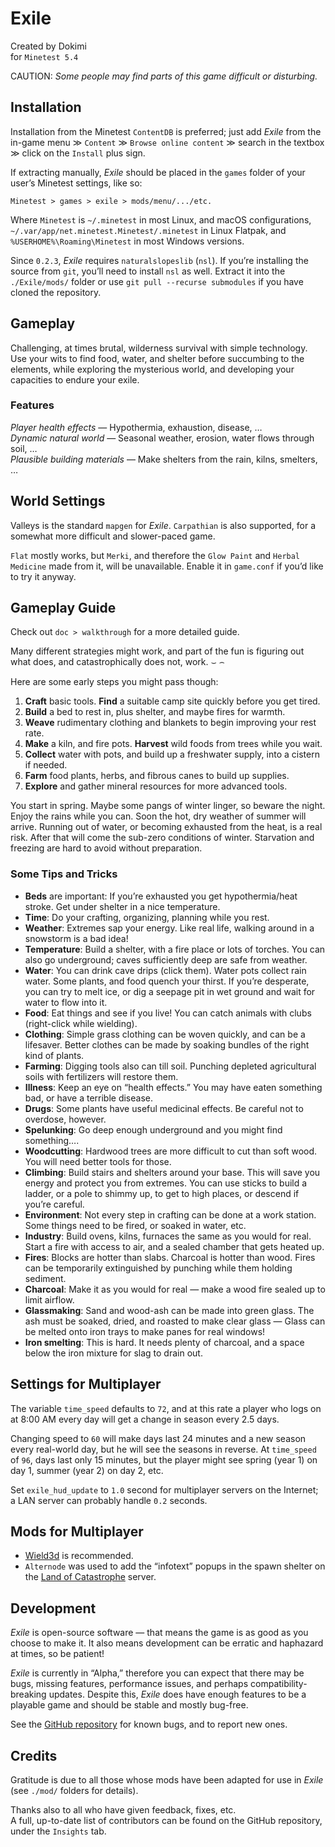 # Exile
Created by Dokimi  
for `Minetest 5.4`

CAUTION: _Some people may find parts of this game difficult or disturbing._

## Installation
Installation from the Minetest `ContentDB` is preferred; just add _Exile_ from the in-game menu &gg; `Content` &gg; `Browse online content` &gg; search in the textbox &gg; click on the `Install` plus sign.

If extracting manually, _Exile_ should be placed in the `games` folder of your user’s Minetest settings, like so:

	Minetest > games > exile > mods/menu/.../etc.

Where `Minetest` is `~/.minetest` in most Linux, and macOS configurations, `~/.var/app/net.minetest.Minetest/.minetest` in Linux Flatpak, and `%USERHOME%\Roaming\Minetest` in most Windows versions.

Since `0.2.3`, _Exile_ requires `naturalslopeslib` (`nsl`). If you’re installing the source from `git`, you’ll need to install `nsl` as well. Extract it into the `./Exile/mods/` folder or use `git pull --recurse submodules` if you have cloned the repository.

## Gameplay
Challenging, at times brutal, wilderness survival with simple technology.
Use your wits to find food, water, and shelter before succumbing to the elements, while exploring the mysterious world, and developing your capacities to endure your exile.

### Features
*Player health effects* — Hypothermia, exhaustion, disease, …  
*Dynamic natural world* — Seasonal weather, erosion, water flows through soil, …  
*Plausible building materials* — Make shelters from the rain, kilns, smelters, …  

## World Settings
Valleys is the standard `mapgen` for _Exile_. `Carpathian` is also supported, for a somewhat more difficult and slower-paced game.

`Flat` mostly works, but `Merki`, and therefore the `Glow Paint` and `Herbal Medicine` made from it, will be unavailable. Enable it in `game.conf` if you’d like to try it anyway.

## Gameplay Guide
Check out `doc > walkthrough` for a more detailed guide.

Many different strategies might work, and part of the fun is figuring out what does, and catastrophically does not, work. &smile; &frown;

Here are some early steps you might pass though:
1. **Craft**   basic tools. **Find** a suitable camp site quickly before you get tired.
1. **Build**   a bed to rest in, plus shelter, and maybe fires for warmth.
1. **Weave**   rudimentary clothing and blankets to begin improving your rest rate.
1. **Make**    a kiln, and fire pots. **Harvest** wild foods from trees while you wait.
1. **Collect** water with pots, and build up a freshwater supply, into a cistern if needed.
1. **Farm**    food plants, herbs, and fibrous canes to build up supplies.
1. **Explore** and gather mineral resources for more advanced tools.

You start in spring. Maybe some pangs of winter linger, so beware the night.
Enjoy the rains while you can. Soon the hot, dry weather of summer will arrive.
Running out of water, or becoming exhausted from the heat, is a real risk.
After that will come the sub-zero conditions of winter.
Starvation and freezing are hard to avoid without preparation.

### Some Tips and Tricks
- **Beds**           are important: If you’re exhausted you get hypothermia/heat stroke.
                     Get under shelter in a nice temperature.
- **Time**:          Do your crafting, organizing, planning while you rest.
- **Weather**:       Extremes sap your energy.
                     Like real life, walking around in a snowstorm is a bad idea!
- **Temperature**:   Build a shelter, with a fire place or lots of torches.
                     You can also go underground; caves sufficiently deep are safe from weather.
- **Water**:         You can drink cave drips (click them).
                     Water pots collect rain water.
                     Some plants, and food quench your thirst.
                     If you’re desperate, you can try to melt ice, 
                     or dig a seepage pit in wet ground and wait for water to flow into it.
- **Food**:          Eat things and see if you live!
                     You can catch animals with clubs (right-click while wielding).
- **Clothing**:      Simple grass clothing can be woven quickly, and can be a lifesaver.
                     Better clothes can be made by soaking bundles of the right kind of plants.
- **Farming**:       Digging tools also can till soil.
                     Punching depleted agricultural soils with fertilizers will restore them.
- **Illness**:       Keep an eye on “health effects.”
                     You may have eaten something bad, or have a terrible disease.
- **Drugs**:         Some plants have useful medicinal effects.
                     Be careful not to overdose, however.
- **Spelunking**:    Go deep enough underground and you might find something….
- **Woodcutting**:   Hardwood trees are more difficult to cut than soft wood.
                     You will need better tools for those.
- **Climbing**:      Build stairs and shelters around your base.
                     This will save you energy and protect you from extremes.
                     You can use sticks to build a ladder, or a pole to shimmy up, 
                     to get to high places, or descend if you’re careful.
- **Environment**:   Not every step in crafting can be done at a work station.
                     Some things need to be fired, or soaked in water, etc.
- **Industry**:      Build ovens, kilns, furnaces the same as you would for real.
                     Start a fire with access to air, and a sealed chamber that gets heated up.
- **Fires**:         Blocks are hotter than slabs. Charcoal is hotter than wood.
                     Fires can be temporarily extinguished by punching while them holding sediment.
- **Charcoal**:      Make it as you would for real — make a wood fire sealed up to limit airflow.
- **Glassmaking**:   Sand and wood-ash can be made into green glass.
                     The ash must be soaked, dried, and roasted to make clear glass — 
                     Glass can be melted onto iron trays to make panes for real windows!
- **Iron smelting**: This is hard. It needs plenty of charcoal, 
                     and a space below the iron mixture for slag to drain out.

## Settings for Multiplayer
The variable `time_speed` defaults to `72`, and at this rate a player who logs on at 8:00 AM every day will get a change in season every 2.5 days.

Changing speed to `60` will make days last 24 minutes and a new season every real-world day, but he will see the seasons in reverse. At `time_speed` of `96`, days last only 15 minutes, but the player might see spring (year 1) on day 1, summer (year 2) on day 2, etc.

Set `exile_hud_update` to `1.0` second for multiplayer servers on the Internet; a LAN server can probably handle `0.2` seconds.

## Mods for Multiplayer
- [Wield3d](https://github.com/stujones11/wield3d) is recommended.
- `Alternode` was used to add the “infotext” popups in the spawn shelter on the [Land of Catastrophe](https://github.com/AntumMT/mod-alternode) server.

## Development
_Exile_ is open-source software — that means the game is as good as you choose to make it. It also means development can be erratic and haphazard at times, so be patient!

_Exile_ is currently in “Alpha,” therefore you can expect that there may be bugs, missing features, performance issues, and perhaps compatibility-breaking updates.
Despite this, _Exile_ does have enough features to be a playable game and should be stable and mostly bug-free.

See the [GitHub repository](https://github.com/jeremyshannon/Exile/) for known bugs, and to report new ones.

## Credits
Gratitude is due to all those whose mods have been adapted for use in _Exile_ (see `./mod/` folders for details).

Thanks also to all who have given feedback, fixes, etc.  
A full, up-to-date list of contributors can be found on the GitHub repository, under the `Insights` tab.
